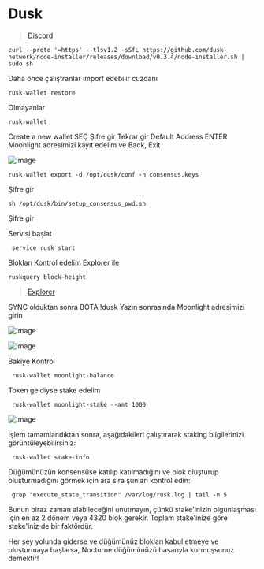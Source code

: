 # Dusk

  > [Discord](https://discord.gg/vCarS52J)


    curl --proto '=https' --tlsv1.2 -sSfL https://github.com/dusk-network/node-installer/releases/download/v0.3.4/node-installer.sh | sudo sh


Daha önce çalıştranlar  import edebilir cüzdanı
    
    rusk-wallet restore

Olmayanlar

    rusk-wallet  
 Create a new wallet SEÇ
 Şifre gir 
 Tekrar gir
 Default Address ENTER
 Moonlight adresimizi kayıt edelim ve Back, Exit

![image](https://github.com/user-attachments/assets/11df5874-a525-4bed-be63-71bfb2c88c1b)

    rusk-wallet export -d /opt/dusk/conf -n consensus.keys
 
 Şifre gir 
 
    sh /opt/dusk/bin/setup_consensus_pwd.sh
 
 Şifre gir 

 Servisi başlat

     service rusk start


 
 Blokları Kontrol edelim Explorer ile

    ruskquery block-height

 > [Explorer](https://apps.dusk.network/explorer/)

SYNC olduktan sonra BOTA !dusk Yazın sonrasında Moonlight adresimizi girin

![image](https://github.com/user-attachments/assets/8c5d5347-2400-4fef-baca-8496c9117b6a)

![image](https://github.com/user-attachments/assets/870b3845-7c24-4896-acfe-80d9f0b8e596)

Bakiye Kontrol

     rusk-wallet moonlight-balance
 
Token geldiyse stake edelim

     rusk-wallet moonlight-stake --amt 1000

![image](https://github.com/user-attachments/assets/7cb5c82d-cd64-4292-a86e-1d3eeddfdfaa)

İşlem tamamlandıktan sonra, aşağıdakileri çalıştırarak staking bilgilerinizi görüntüleyebilirsiniz:

     rusk-wallet stake-info

Düğümünüzün konsensüse katılıp katılmadığını ve blok oluşturup oluşturmadığını görmek için ara sıra şunları kontrol edin:

     grep "execute_state_transition" /var/log/rusk.log | tail -n 5

Bunun biraz zaman alabileceğini unutmayın, çünkü stake'inizin olgunlaşması için en az 2 dönem veya 4320 blok gerekir. Toplam stake'inize göre stake'iniz de bir faktördür.

Her şey yolunda giderse ve düğümünüz blokları kabul etmeye ve oluşturmaya başlarsa, Nocturne düğümünüzü başarıyla kurmuşsunuz demektir!



